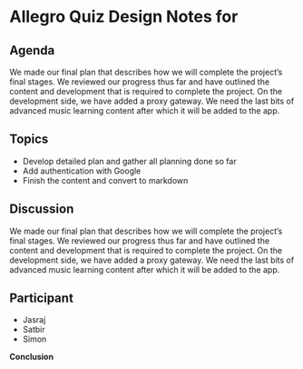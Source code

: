 # Allegro Quiz Design Notes for

## Agenda

We made our final plan that describes how we will complete the project’s final stages. We reviewed our progress thus far and have outlined the content and development that is required to complete the project. On the development side, we have added a proxy gateway. We need the last bits of advanced music learning content after which it will be added to the app.

## Topics

- Develop detailed plan and gather all planning done so far
- Add authentication with Google
- Finish the content and convert to markdown

## Discussion

We made our final plan that describes how we will complete the project’s final stages. We reviewed our progress thus far and have outlined the content and development that is required to complete the project. On the development side, we have added a proxy gateway. We need the last bits of advanced music learning content after which it will be added to the app.

## Participant

- Jasraj
- Satbir
- Simon

**Conclusion**

